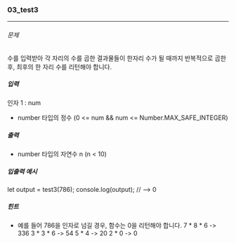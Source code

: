### 03_test3


***

###### 문제 

수를 입력받아 각 자리의 수를 곱한 결과물들이 한자리 수가 될 때까지 반복적으로 곱한 후, 최후의 한 자리 수를 리턴해야 합니다.

##### 입력

인자 1 : num
- number 타입의 정수 (0 <= num && num <= Number.MAX_SAFE_INTEGER)

##### 출력

- number 타입의 자연수 n (n < 10)

##### 입출력 예시

let output = test3(786);
console.log(output); // --> 0

##### 힌트

- 예를 들어 786을 인자로 넘길 경우, 함수는 0을 리턴해야 합니다.
7 * 8 * 6 -> 336
3 * 3 * 6 -> 54
5 * 4 -> 20
2 * 0 -> 0